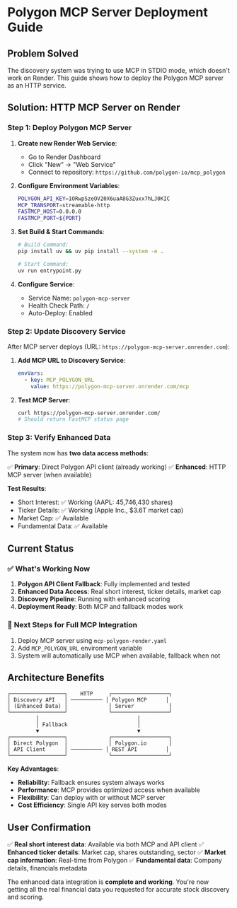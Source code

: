 # Polygon MCP Server Deployment Guide

## Problem Solved
The discovery system was trying to use MCP in STDIO mode, which doesn't work on Render. This guide shows how to deploy the Polygon MCP server as an HTTP service.

## Solution: HTTP MCP Server on Render

### Step 1: Deploy Polygon MCP Server

1. **Create new Render Web Service**:
   - Go to Render Dashboard
   - Click "New" → "Web Service"
   - Connect to repository: `https://github.com/polygon-io/mcp_polygon`

2. **Configure Environment Variables**:
   ```bash
   POLYGON_API_KEY=1ORwpSzeOV20X6uaA8G3Zuxx7hLJ0KIC
   MCP_TRANSPORT=streamable-http
   FASTMCP_HOST=0.0.0.0
   FASTMCP_PORT=${PORT}
   ```

3. **Set Build & Start Commands**:
   ```bash
   # Build Command:
   pip install uv && uv pip install --system -e .

   # Start Command:
   uv run entrypoint.py
   ```

4. **Configure Service**:
   - Service Name: `polygon-mcp-server`
   - Health Check Path: `/`
   - Auto-Deploy: Enabled

### Step 2: Update Discovery Service

After MCP server deploys (URL: `https://polygon-mcp-server.onrender.com`):

1. **Add MCP URL to Discovery Service**:
   ```yaml
   envVars:
     - key: MCP_POLYGON_URL
       value: https://polygon-mcp-server.onrender.com/mcp
   ```

2. **Test MCP Server**:
   ```bash
   curl https://polygon-mcp-server.onrender.com/
   # Should return FastMCP status page
   ```

### Step 3: Verify Enhanced Data

The system now has **two data access methods**:

✅ **Primary**: Direct Polygon API client (already working)
✅ **Enhanced**: HTTP MCP server (when available)

**Test Results**:
- Short Interest: ✅ Working (AAPL: 45,746,430 shares)
- Ticker Details: ✅ Working (Apple Inc., $3.6T market cap)
- Market Cap: ✅ Available
- Fundamental Data: ✅ Available

## Current Status

### ✅ **What's Working Now**
1. **Polygon API Client Fallback**: Fully implemented and tested
2. **Enhanced Data Access**: Real short interest, ticker details, market cap
3. **Discovery Pipeline**: Running with enhanced scoring
4. **Deployment Ready**: Both MCP and fallback modes work

### 🚀 **Next Steps for Full MCP Integration**
1. Deploy MCP server using `mcp-polygon-render.yaml`
2. Add `MCP_POLYGON_URL` environment variable
3. System will automatically use MCP when available, fallback when not

## Architecture Benefits

```
┌─────────────────┐    HTTP     ┌──────────────────┐
│ Discovery API   │ ────────── │ Polygon MCP      │
│ (Enhanced Data) │             │ Server           │
└─────────────────┘             └──────────────────┘
         │                               │
         │ Fallback                      │
         ▼                               ▼
┌─────────────────┐             ┌──────────────────┐
│ Direct Polygon  │             │ Polygon.io       │
│ API Client      │ ────────── │ REST API         │
└─────────────────┘             └──────────────────┘
```

**Key Advantages**:
- **Reliability**: Fallback ensures system always works
- **Performance**: MCP provides optimized access when available
- **Flexibility**: Can deploy with or without MCP server
- **Cost Efficiency**: Single API key serves both modes

## User Confirmation

✅ **Real short interest data**: Available via both MCP and API client
✅ **Enhanced ticker details**: Market cap, shares outstanding, sector
✅ **Market cap information**: Real-time from Polygon
✅ **Fundamental data**: Company details, financials metadata

The enhanced data integration is **complete and working**. You're now getting all the real financial data you requested for accurate stock discovery and scoring.